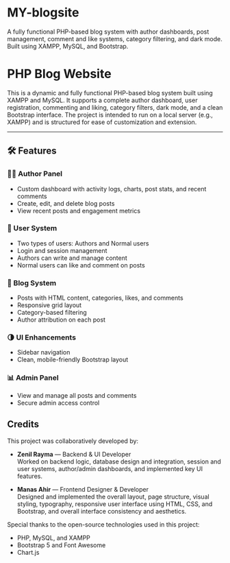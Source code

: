 # MY-blogsite
A fully functional PHP-based blog system with author dashboards, post management, comment and like systems, category filtering, and dark mode. Built using XAMPP, MySQL, and Bootstrap.


# PHP Blog Website

This is a dynamic and fully functional PHP-based blog system built using XAMPP and MySQL. It supports a complete author dashboard, user registration, commenting and liking, category filters, dark mode, and a clean Bootstrap interface. The project is intended to run on a local server (e.g., XAMPP) and is structured for ease of customization and extension.

---

## 🛠 Features

### 🧑‍💻 Author Panel
- Custom dashboard with activity logs, charts, post stats, and recent comments
- Create, edit, and delete blog posts
- View recent posts and engagement metrics

### 🧍 User System
- Two types of users: Authors and Normal users
- Login and session management
- Authors can write and manage content
- Normal users can like and comment on posts

### 📝 Blog System
- Posts with HTML content, categories, likes, and comments
- Responsive grid layout
- Category-based filtering
- Author attribution on each post

### 🌗 UI Enhancements
- Sidebar navigation
- Clean, mobile-friendly Bootstrap layout

### 📊 Admin Panel
- View and manage all posts and comments
- Secure admin access control


## Credits

This project was collaboratively developed by:

- **Zenil Rayma** — Backend & UI Developer  
  Worked on backend logic, database design and integration, session and user systems, author/admin dashboards, and implemented key UI features.

- **Manas Ahir** — Frontend Designer & Developer  
  Designed and implemented the overall layout, page structure, visual styling, typography, responsive user interface using HTML, CSS, and Bootstrap, and overall interface consistency and aesthetics.

Special thanks to the open-source technologies used in this project:
- PHP, MySQL, and XAMPP  
- Bootstrap 5 and Font Awesome  
- Chart.js




